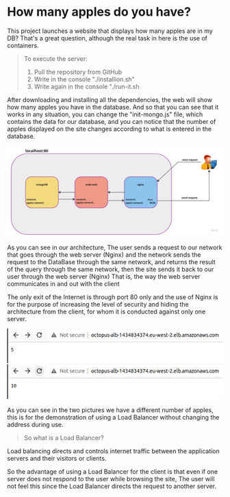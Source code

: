 # How many apples do you have?

This project launches a website that displays how many apples are in my DB? That's a great question, although the real task in here is the use of containers.

> To execute the server:
> 1. Pull the repository from GitHub
> 2. Write in the console "./installion.sh"
> 3. Write again in the console "./run-it.sh

After downloading and installing all the dependencies, the web will show how many apples you have in the database.
And so that you can see that it works in any situation, you can change the "init-mongo.js" file, which contains the data for our database, and you can notice that the number of apples displayed on the site changes according to what is entered in the database.

![img](Octopus-project.png)

As you can see in our architecture,
The user sends a request to our network that goes through the web server (Nginx) and the network sends the request to the DataBase through the same network, and returns the result of the query through the same network, then the site sends it back to our user through the web server (Nginx)
That is, the way the web server communicates in and out with the client

The only exit of the Internet is through port 80 only and the use of Nginx is for the purpose of increasing the level of security and hiding the architecture from the client, for whom it is conducted against only one server.

![img](MachineA.png) ![img](MachineB.png) 



As you can see in the two pictures we have a different number of apples, this is for the demonstration of using a Load Balancer without changing the address during use.

> So what is a Load Balancer?

Load balancing directs and controls internet traffic between the application servers and their visitors or clients.

So the advantage of using a Load Balancer for the client is that even if one server does not respond to the user while browsing the site,
The user will not feel this since the Load Balancer directs the request to another server.
